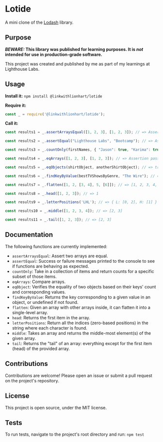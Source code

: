# Lotide

A mini clone of the [Lodash](https://lodash.com) library.

## Purpose

**_BEWARE:_ This library was published for learning purposes. It is _not_ intended for use in production-grade software.**

This project was created and published by me as part of my learnings at Lighthouse Labs.

## Usage

**Install it:**
`npm install @linkwithlionhart/lotide`

**Require it:**
```javascript
const _ = require('@linkwithlionhart/lotide');
```

**Call it:**
```javascript
const results1 = _.assertArraysEqual([1, 2, 3], [1, 2, 3]); // => Assertion passed

const results2 = _.assertEqual("Lighthouse Labs", "Bootcamp"); // => Assertion failed

const results3 = _.countOnly(firstNames, { "Jason": true, "Karima": true, "Fang": true, "Agouhanna": false });

const results4 = _.eqArrays([1, 2, 3], [1, 2, 3]); // => Assertion passed

const results5 = _.eqObjects(shirtObject, anotherShirtObject); // => true

const results6 = _.findKeyByValue(bestTVShowsByGenre, "The Wire"); // => "drama"

const results7 = _.flatten([1, 2, [3, 4], 5, [6]]); // => [1, 2, 3, 4, 5, 6]

const results8 = _.head([1, 2, 3]); // => 1

const results9 = _.letterPositions('LHL'); // => { L: [0, 2], H: [1] }

const results10 = _.middle([1, 2, 3, 4]); // => [2, 3]

const results11 = _.tail([1, 2, 3]); // => [2, 3]
```

## Documentation
The following functions are currently implemented:
* `assertArraysEqual`: Assert two arrays are equal.
* `assertEqual`: Success or failure messages printed to the console to see if functions are behaving as expected.
* `countOnly`: Take in a collection of items and return counts for a specific subset of those items.
* `eqArrays`: Compare arrays.
* `eqObject`: Verifies the equality of two objects based on their keys' count and corresponding values.
* `findKeyByValue`: Returns the key corresponding to a given value in an object, or undefined if not found.
* `flatten`: Given an array with other arrays inside, it can flatten it into a single-level array.
* `head`: Returns the first item in the array.
* `letterPositions`: Return all the indices (zero-based positions) in the string where each character is found.
* `middle`: Takes an array and returns the middle-most element(s) of the given array.
* `tail`: Returns the "tail" of an array: everything except for the first item (head) of the provided array.

## Contributions
Contributions are welcome! Please open an issue or submit a pull request on the project's repository.

## License
This project is open source, under the MIT license.

## Tests
To run tests, navigate to the project's root directory and run:
`npm test`